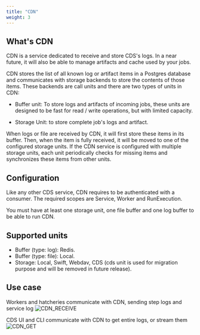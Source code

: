 ```yaml
---
title: "CDN"
weight: 3
---
```


## What's CDN
CDN is a service dedicated to receive and store CDS's logs. In a near future, it will also be able to manage artifacts and cache used by your jobs. 

CDN stores the list of all known log or artifact items in a Postgres database and communicates with storage backends to store the contents of those items.
These backends are call units and there are two types of units in CDN:

* Buffer unit: To store logs and artifacts of incoming jobs, these units are designed to be fast for read / write operations, but with limited capacity.

* Storage Unit: to store complete job's logs and artifact.

When logs or file are received by CDN, it will first store these items in its buffer. Then, when the item is fully received, it will be moved to one of the configured storage units.
If the CDN service is configured with multiple storage units, each unit periodically checks for missing items and synchronizes these items from other units.


## Configuration
Like any other CDS service, CDN requires to be authenticated with a consumer. The required scopes are Service, Worker and RunExecution.

You must have at least one storage unit, one file buffer and one log buffer to be able to run CDN.

## Supported units
* Buffer (type: log): Redis.
* Buffer (type: file): Local.
* Storage: Local, Swift, Webdav, CDS (cds unit is used for migration purpose and will be removed in future release).


## Use case

Workers and hatcheries communicate with CDN, sending step logs and service log
![CDN_RECEIVE](/images/cdn_receive.png)

CDS UI and CLI communicate with CDN to get entire logs, or stream them
![CDN_GET](/images/cdn_get.png)
